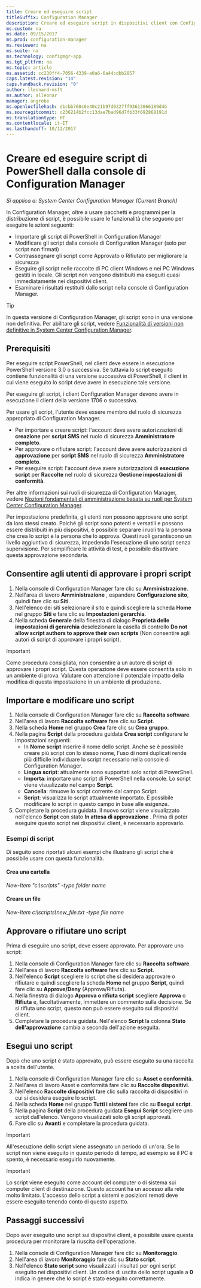 ```yaml
---
title: Creare ed eseguire script
titleSuffix: Configuration Manager
description: Creare ed eseguire script in dispositivi client con Configuration Manager.
ms.custom: na
ms.date: 09/15/2017
ms.prod: configuration-manager
ms.reviewer: na
ms.suite: na
ms.technology: configmgr-app
ms.tgt_pltfrm: na
ms.topic: article
ms.assetid: cc230ff4-7056-4339-a0a6-6a44cdbb2857
caps.latest.revision: "14"
caps.handback.revision: "0"
author: lleonard-msft
ms.author: alleonar
manager: angrobe
ms.openlocfilehash: d1cbb760c6e40c21b97d0227ff93613066189d4b
ms.sourcegitcommit: c236214b2fcc13dae7bad96d7fb33f692868191d
ms.translationtype: HT
ms.contentlocale: it-IT
ms.lasthandoff: 10/12/2017
---
```

# <a name="create-and-run-powershell-scripts-from-the-configuration-manager-console"></a>Creare ed eseguire script di PowerShell dalla console di Configuration Manager

*Si applica a: System Center Configuration Manager (Current Branch)*

In Configuration Manager, oltre a usare pacchetti e programmi per la distribuzione di script, è possibile usare le funzionalità che seguono per eseguire le azioni seguenti:

- Importare gli script di PowerShell in Configuration Manager
- Modificare gli script dalla console di Configuration Manager (solo per script non firmati)
- Contrassegnare gli script come Approvato o Rifiutato per migliorare la sicurezza
- Eseguire gli script nelle raccolte di PC client Windows e nei PC Windows gestiti in locale. Gli script non vengono distribuiti ma eseguiti quasi immediatamente nei dispositivi client.
- Esaminare i risultati restituiti dallo script nella console di Configuration Manager.

>[!TIP]
>In questa versione di Configuration Manager, gli script sono in una versione non definitiva. Per abilitare gli script, vedere [Funzionalità di versioni non definitive in System Center Configuration Manager](/sccm/core/servers/manage/pre-release-features).

## <a name="prerequisites"></a>Prerequisiti

Per eseguire script PowerShell, nel client deve essere in esecuzione PowerShell versione 3.0 o successiva. Se tuttavia lo script eseguito contiene funzionalità di una versione successiva di PowerShell, il client in cui viene eseguito lo script deve avere in esecuzione tale versione.

Per eseguire gli script, i client Configuration Manager devono avere in esecuzione il client della versione 1706 o successiva.

Per usare gli script, l'utente deve essere membro del ruolo di sicurezza appropriato di Configuration Manager.

- Per importare e creare script: l'account deve avere autorizzazioni di **creazione** per **script SMS** nel ruolo di sicurezza **Amministratore completo**.
- Per approvare o rifiutare script: l'account deve avere autorizzazioni di **approvazione** per **script SMS** nel ruolo di sicurezza **Amministratore completo**.
- Per eseguire script: l'account deve avere autorizzazioni di **esecuzione script** per **Raccolte** nel ruolo di sicurezza **Gestione impostazioni di conformità**.

Per altre informazioni sui ruoli di sicurezza di Configuration Manager, vedere [Nozioni fondamentali di amministrazione basata su ruoli per System Center Configuration Manager](/sccm/core/understand/fundamentals-of-role-based-administration).

Per impostazione predefinita, gli utenti non possono approvare uno script da loro stessi creato. Poiché gli script sono potenti e versatili e possono essere distribuiti in più dispositivi, è possibile separare i ruoli tra la persona che crea lo script e la persona che lo approva. Questi ruoli garantiscono un livello aggiuntivo di sicurezza, impedendo l'esecuzione di uno script senza supervisione. Per semplificare le attività di test, è possibile disattivare questa approvazione secondaria.

## <a name="allow-users-to-approve-their-own-scripts"></a>Consentire agli utenti di approvare i propri script

1. Nella console di Configuration Manager fare clic su **Amministrazione**.
2. Nell'area di lavoro **Amministrazione** , espandere **Configurazione sito**, quindi fare clic su **Siti**.
3. Nell'elenco dei siti selezionare il sito e quindi scegliere la scheda **Home** nel gruppo **Siti** e fare clic su **Impostazioni gerarchia**.
4. Nella scheda **Generale** della finestra di dialogo **Proprietà delle impostazioni di gerarchia** deselezionare la casella di controllo **Do not allow script authors to approve their own scripts** (Non consentire agli autori di script di approvare i propri script).

>[!IMPORTANT]
>Come procedura consigliata, non consentire a un autore di script di approvare i propri script. Questa operazione deve essere consentita solo in un ambiente di prova. Valutare con attenzione il potenziale impatto della modifica di questa impostazione in un ambiente di produzione.

## <a name="import-and-edit-a-script"></a>Importare e modificare uno script

1. Nella console di Configuration Manager fare clic su **Raccolta software**.
2. Nell'area di lavoro **Raccolta software** fare clic su **Script**.
3. Nella scheda **Home** nel gruppo **Crea** fare clic su **Crea gruppo**.
4. Nella pagina **Script** della procedura guidata **Crea script** configurare le impostazioni seguenti:
    - In **Nome script** inserire il nome dello script. Anche se è possibile creare più script con lo stesso nome, l'uso di nomi duplicati rende più difficile individuare lo script necessario nella console di Configuration Manager.
    - **Lingua script**: attualmente sono supportati solo script di PowerShell.
    - **Importa**: importare uno script di PowerShell nella console. Lo script viene visualizzato nel campo **Script**.
    - **Cancella**: rimuove lo script corrente dal campo Script.
    - **Script**: visualizza lo script attualmente importato. È possibile modificare lo script in questo campo in base alle esigenze.
5. Completare la procedura guidata. Il nuovo script viene visualizzato nell'elenco **Script** con stato **In attesa di approvazione** . Prima di poter eseguire questo script nei dispositivi client, è necessario approvarlo.

### <a name="script-examples"></a>Esempi di script

Di seguito sono riportati alcuni esempi che illustrano gli script che è possibile usare con questa funzionalità.

#### <a name="create-a-folder"></a>Crea una cartella

*New-Item "c:\scripts" -type folder name*


#### <a name="create-a-file"></a>Creare un file

*New-Item c:\scripts\new_file.txt -type file name*


## <a name="approve-or-deny-a-script"></a>Approvare o rifiutare uno script

Prima di eseguire uno script, deve essere approvato. Per approvare uno script:

1. Nella console di Configuration Manager fare clic su **Raccolta software**.
2. Nell'area di lavoro **Raccolta software** fare clic su **Script**.
3. Nell'elenco **Script** scegliere lo script che si desidera approvare o rifiutare e quindi scegliere la scheda **Home** nel gruppo **Script**, quindi fare clic su **Approve/Deny** (Approva/Rifiuta).
4. Nella finestra di dialogo **Approva o rifiuta script** scegliere **Approva** o **Rifiuta** e, facoltativamente, immettere un commento sulla decisione. Se si rifiuta uno script, questo non può essere eseguito sui dispositivi client.
5. Completare la procedura guidata. Nell'elenco **Script** la colonna **Stato dell'approvazione** cambia a seconda dell'azione eseguita.

## <a name="run-a-script"></a>Esegui uno script
Dopo che uno script è stato approvato, può essere eseguito su una raccolta a scelta dell'utente.

1. Nella console di Configuration Manager fare clic su **Asset e conformità**.
2. Nell'area di lavoro Asset e conformità fare clic su **Raccolte dispositivi**.
3. Nell'elenco **Raccolte dispositivi** fare clic sulla raccolta di dispositivi in cui si desidera eseguire lo script.
4. Nella scheda **Home** nel gruppo **Tutti i sistemi** fare clic su **Esegui script**.
5. Nella pagina **Script** della procedura guidata **Esegui Script** scegliere uno script dall'elenco. Vengono visualizzati solo gli script approvati.
6. Fare clic su **Avanti** e completare la procedura guidata.

>[!IMPORTANT]
>All'esecuzione dello script viene assegnato un periodo di un'ora. Se lo script non viene eseguito in questo periodo di tempo, ad esempio se il PC è spento, è necessario eseguirlo nuovamente.

>[!IMPORTANT]
>Lo script viene eseguito come account del computer o di sistema sui computer client di destinazione. Questo account ha un accesso alla rete molto limitato. L'accesso dello script a sistemi e posizioni remoti deve essere eseguito tenendo conto di questo aspetto.

## <a name="next-steps"></a>Passaggi successivi

Dopo aver eseguito uno script sui dispositivi client, è possibile usare questa procedura per monitorare la riuscita dell'operazione.

1. Nella console di Configuration Manager fare clic su **Monitoraggio**.
2. Nell'area di lavoro **Monitoraggio** fare clic su **Stato script**.
3. Nell'elenco **Stato script** sono visualizzati i risultati per ogni script eseguito nei dispositivi client. Un codice di uscita dello script uguale a **0** indica in genere che lo script è stato eseguito correttamente.
